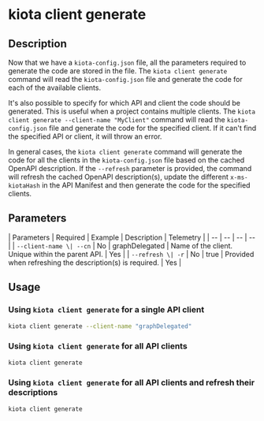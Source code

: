# kiota client generate

## Description

Now that we have a `kiota-config.json` file, all the parameters required to generate the code are stored in the file. The `kiota client generate` command will read the `kiota-config.json` file and generate the code for each of the available clients. 

It's also possible to specify for which API and client the code should be generated. This is useful when a project contains multiple clients. The `kiota client generate --client-name "MyClient"` command will read the `kiota-config.json` file and generate the code for the specified client. If it can't find the specified API or client, it will throw an error.

In general cases, the `kiota client generate` command will generate the code for all the clients in the `kiota-config.json` file based on the cached OpenAPI description. If the `--refresh` parameter is provided, the command will refresh the cached OpenAPI description(s), update the different `x-ms-kiotaHash` in the API Manifest and then generate the code for the specified clients.

## Parameters

| Parameters | Required | Example | Description | Telemetry | 
| -- | -- | -- | -- |
| `--client-name \| --cn` | No | graphDelegated | Name of the client. Unique within the parent API. | Yes |
| `--refresh \| -r` | No | true | Provided when refreshing the description(s) is required. | Yes |

## Usage

### Using `kiota client generate` for a single API client

```bash
kiota client generate --client-name "graphDelegated"
```

### Using `kiota client generate` for all API clients

```bash
kiota client generate
```

### Using `kiota client generate` for all API clients and refresh their descriptions

```bash
kiota client generate
```
